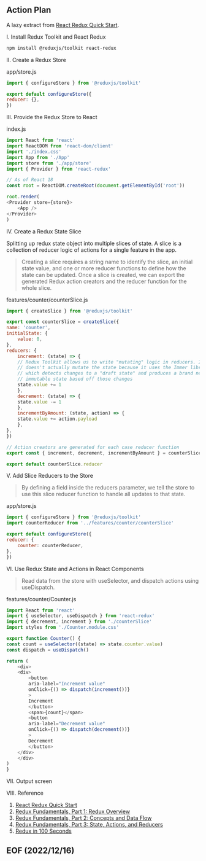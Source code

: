 
## Action Plan 

A lazy extract from [React Redux Quick Start](https://react-redux.js.org/tutorials/quick-start). 


I. Install Redux Toolkit and React Redux
```bash
npm install @reduxjs/toolkit react-redux
```


II. Create a Redux Store

app/store.js
```javascript
import { configureStore } from '@reduxjs/toolkit'

export default configureStore({
reducer: {},
})
```


III. Provide the Redux Store to React

index.js
```javascript
import React from 'react'
import ReactDOM from 'react-dom/client'
import './index.css'
import App from './App'
import store from './app/store'
import { Provider } from 'react-redux'

// As of React 18
const root = ReactDOM.createRoot(document.getElementById('root'))

root.render(
<Provider store={store}>
    <App />
</Provider>
)
```


IV. Create a Redux State Slice

Splitting up redux state object into multiple slices of state. A slice is a collection of reducer logic of actions for a single feature in the app. 

> Creating a slice requires a string name to identify the slice, an initial state value, and one or more reducer functions to define how the state can be updated. Once a slice is created, we can export the generated Redux action creators and the reducer function for the whole slice.

features/counter/counterSlice.js
```javascript
import { createSlice } from '@reduxjs/toolkit'

export const counterSlice = createSlice({
name: 'counter',
initialState: {
    value: 0,
},
reducers: {
    increment: (state) => {
    // Redux Toolkit allows us to write "mutating" logic in reducers. It
    // doesn't actually mutate the state because it uses the Immer library,
    // which detects changes to a "draft state" and produces a brand new
    // immutable state based off those changes
    state.value += 1
    },
    decrement: (state) => {
    state.value -= 1
    },
    incrementByAmount: (state, action) => {
    state.value += action.payload
    },
},
})

// Action creators are generated for each case reducer function
export const { increment, decrement, incrementByAmount } = counterSlice.actions

export default counterSlice.reducer
```

V. Add Slice Reducers to the Store

> By defining a field inside the reducers parameter, we tell the store to use this slice reducer function to handle all updates to that state.

app/store.js
```javascript
import { configureStore } from '@reduxjs/toolkit'
import counterReducer from '../features/counter/counterSlice'

export default configureStore({
reducer: {
    counter: counterReducer,
},
})
```


VI. Use Redux State and Actions in React Components

> Read data from the store with useSelector, and dispatch actions using useDispatch. 

features/counter/Counter.js
```javascript
import React from 'react'
import { useSelector, useDispatch } from 'react-redux'
import { decrement, increment } from './counterSlice'
import styles from './Counter.module.css'

export function Counter() {
const count = useSelector((state) => state.counter.value)
const dispatch = useDispatch()

return (
    <div>
    <div>
        <button
        aria-label="Increment value"
        onClick={() => dispatch(increment())}
        >
        Increment
        </button>
        <span>{count}</span>
        <button
        aria-label="Decrement value"
        onClick={() => dispatch(decrement())}
        >
        Decrement
        </button>
    </div>
    </div>
)
}
```

VII. Output screen 


VIII. Reference 
1. [React Redux Quick Start](https://react-redux.js.org/tutorials/quick-start)
2. [Redux Fundamentals, Part 1: Redux Overview](https://redux.js.org/tutorials/fundamentals/part-1-overview)
3. [Redux Fundamentals, Part 2: Concepts and Data Flow](https://redux.js.org/tutorials/fundamentals/part-2-concepts-data-flow)
4. [Redux Fundamentals, Part 3: State, Actions, and Reducers](https://redux.js.org/tutorials/fundamentals/part-3-state-actions-reducers)
5. [Redux in 100 Seconds](https://youtu.be/_shA5Xwe8_4)


## EOF (2022/12/16)